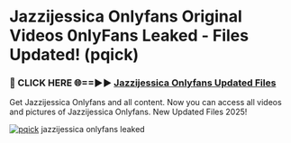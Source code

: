 # Jazzijessica Onlyfans Original Videos 0nlyFans Leaked - Files Updated! (pqick)

<h3>🔴 CLICK HERE 🌐==►► <a href="https://tinyurl.com/2jnfzry5" rel="nofollow">Jazzijessica Onlyfans Updated Files</a></h3>

Get Jazzijessica Onlyfans and all content. Now you can access all videos and pictures of Jazzijessica Onlyfans. New Updated Files 2025!

[![pqick](https://i.imgur.com/GyGTBgg.gif)](https://tinyurl.com/2jnfzry5)
jazzijessica onlyfans leaked